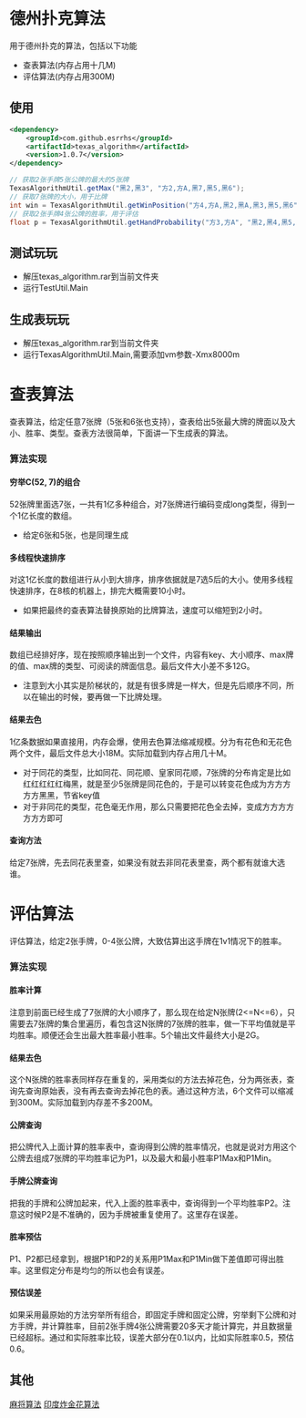 # 德州扑克算法
用于德州扑克的算法，包括以下功能
* 查表算法(内存占用十几M)
* 评估算法(内存占用300M)

## 使用
``` xml
<dependency>
    <groupId>com.github.esrrhs</groupId>
    <artifactId>texas_algorithm</artifactId>
    <version>1.0.7</version>
</dependency>
```
``` java
// 获取2张手牌5张公牌的最大的5张牌
TexasAlgorithmUtil.getMax("黑2,黑3", "方2,方A,黑7,黑5,黑6");
// 获取7张牌的大小，用于比牌
int win = TexasAlgorithmUtil.getWinPosition("方4,方A,黑2,黑A,黑3,黑5,黑6");
// 获取2张手牌4张公牌的胜率，用于评估
float p = TexasAlgorithmUtil.getHandProbability("方3,方A", "黑2,黑4,黑5,黑K");
```

## 测试玩玩
* 解压texas_algorithm.rar到当前文件夹
* 运行TestUtil.Main

## 生成表玩玩
* 解压texas_algorithm.rar到当前文件夹
* 运行TexasAlgorithmUtil.Main,需要添加vm参数-Xmx8000m

# 查表算法
查表算法，给定任意7张牌（5张和6张也支持），查表给出5张最大牌的牌面以及大小、胜率、类型。查表方法很简单，下面讲一下生成表的算法。

### 算法实现

#### 穷举C(52, 7)的组合
52张牌里面选7张，一共有1亿多种组合，对7张牌进行编码变成long类型，得到一个1亿长度的数组。
* 给定6张和5张，也是同理生成

#### 多线程快速排序
对这1亿长度的数组进行从小到大排序，排序依据就是7选5后的大小。使用多线程快速排序，在8核的机器上，排完大概需要10小时。
* 如果把最终的查表算法替换原始的比牌算法，速度可以缩短到2小时。

#### 结果输出
数组已经排好序，现在按照顺序输出到一个文件，内容有key、大小顺序、max牌的值、max牌的类型、可阅读的牌面信息。最后文件大小差不多12G。
* 注意到大小其实是阶梯状的，就是有很多牌是一样大，但是先后顺序不同，所以在输出的时候，要再做一下比牌处理。


#### 结果去色
1亿条数据如果直接用，内存会爆，使用去色算法缩减规模。分为有花色和无花色两个文件，最后文件总大小18M。实际加载到内存占用几十M。

* 对于同花的类型，比如同花、同花顺、皇家同花顺，7张牌的分布肯定是比如红红红红红梅黑，就是至少5张牌是同花色的，于是可以转变花色成为方方方方方黑黑，节省key值
* 对于非同花的类型，花色毫无作用，那么只需要把花色全去掉，变成方方方方方方方即可

#### 查询方法
给定7张牌，先去同花表里查，如果没有就去非同花表里查，两个都有就谁大选谁。

# 评估算法
评估算法，给定2张手牌，0-4张公牌，大致估算出这手牌在1v1情况下的胜率。

### 算法实现

#### 胜率计算
注意到前面已经生成了7张牌的大小顺序了，那么现在给定N张牌(2<=N<=6），只需要去7张牌的集合里遍历，看包含这N张牌的7张牌的胜率，做一下平均值就是平均胜率。顺便还会生出最大胜率最小胜率。5个输出文件最终大小是2G。

#### 结果去色
这个N张牌的胜率表同样存在重复的，采用类似的方法去掉花色，分为两张表，查询先查询原始表，没有再去查询去掉花色的表。通过这种方法，6个文件可以缩减到300M。实际加载到内存差不多200M。

#### 公牌查询
把公牌代入上面计算的胜率表中，查询得到公牌的胜率情况，也就是说对方用这个公牌去组成7张牌的平均胜率记为P1，以及最大和最小胜率P1Max和P1Min。

#### 手牌公牌查询
把我的手牌和公牌加起来，代入上面的胜率表中，查询得到一个平均胜率P2。注意这时候P2是不准确的，因为手牌被重复使用了。这里存在误差。

#### 胜率预估
P1、P2都已经拿到，根据P1和P2的关系用P1Max和P1Min做下差值即可得出胜率。这里假定分布是均匀的所以也会有误差。

#### 预估误差
如果采用最原始的方法穷举所有组合，即固定手牌和固定公牌，穷举剩下公牌和对方手牌，并计算胜率，目前2张手牌4张公牌需要20多天才能计算完，并且数据量已经超标。通过和实际胜率比较，误差大部分在0.1以内，比如实际胜率0.5，预估0.6。

## 其他
<a href="https://github.com/esrrhs/majiang_algorithm">麻将算法</a>
<a href="https://github.com/esrrhs/teenpatti_algorithm">印度炸金花算法</a>
